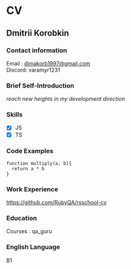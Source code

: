 # CV
## Dmitrii Korobkin
### Contact information
Email : dimakorb1997@gmail.com  
Discord: varamyr1231
### Brief Self-Introduction
*reach new heights in my development direction*
### Skills
- [x] JS
- [x] TS
### Code Examples
```
function multiply(a, b){
  return a * b
}
```
### Work Experience
https://github.com/RubyQA/rsschool-cv
### Education
Courses : qa_guru
### English Language
B1